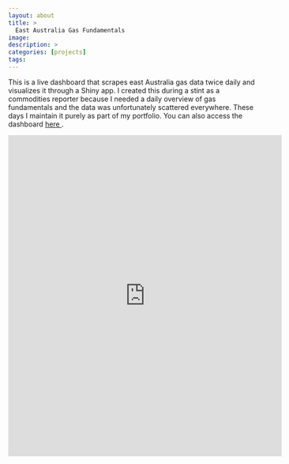 ```yaml
---
layout: about
title: > 
  East Australia Gas Fundamentals
image: 
description: >
categories: [projects]
tags:
---
```


This is a live dashboard that scrapes east Australia gas data twice daily and visualizes it through a Shiny app. I created this during a stint as a commodities reporter because I needed a daily overview of gas fundamentals and the data was unfortunately scattered everywhere. These days I maintain it purely as part of my portfolio. You can also access the dashboard <a href="https://jonfoong.shinyapps.io/ausdashboard/" target='_blank'> here </a>.

<iframe src="https://jonfoong.shinyapps.io/ausdashboard/" 
style="border:none;width:110%;height:650px;" scrolling="yes" target="_blank"></iframe>
